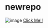 # newrepo
![image](https://user-images.githubusercontent.com/101858286/168445829-cb042fba-1452-4c05-9ebe-85ba1924672d.png)
[Click Me!!](https://mehmettas1.github.io/parallax-websitee/)
